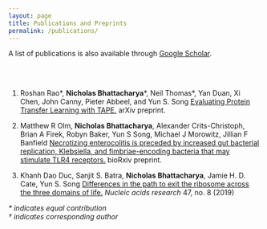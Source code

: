 ```yaml
---
layout: page
title: Publications and Preprints
permalink: /publications/
---
```

A list of publications is also available through
[Google Scholar](https://scholar.google.com/citations?user=0P4dTgIAAAAJ&hl=en).

<br>
<br>
 
1.   Roshan Rao\*, __Nicholas Bhattacharya__\*, Neil Thomas\*, Yan Duan, Xi Chen, John Canny, Pieter Abbeel, and Yun S. Song
    [Evaluating Protein Transfer Learning with TAPE.](tbd)
    arXiv preprint.
  
2.  Matthew R Olm, __Nicholas Bhattacharya__, Alexander Crits-Christoph, Brian A Firek, Robyn Baker, Yun S Song, Michael J Morowitz, Jillian F Banfield
    [Necrotizing enterocolitis is preceded by increased gut bacterial replication, Klebsiella, and fimbriae-encoding bacteria that may stimulate TLR4 receptors.](https://www.biorxiv.org/content/10.1101/558676v1.abstract)
    bioRxiv preprint.

3.  Khanh Dao Duc, Sanjit S. Batra, __Nicholas Bhattacharya__, Jamie H. D. Cate, Yun S. Song
    [Differences in the path to exit the ribosome across the three domains of life.](https://dx.doi.org/10.1093%2Fnar%2Fgkz106)
    _Nucleic acids research_ 47, no. 8 (2019)

_\* indicates equal contribution_  
_&#8224; indicates corresponding author_
